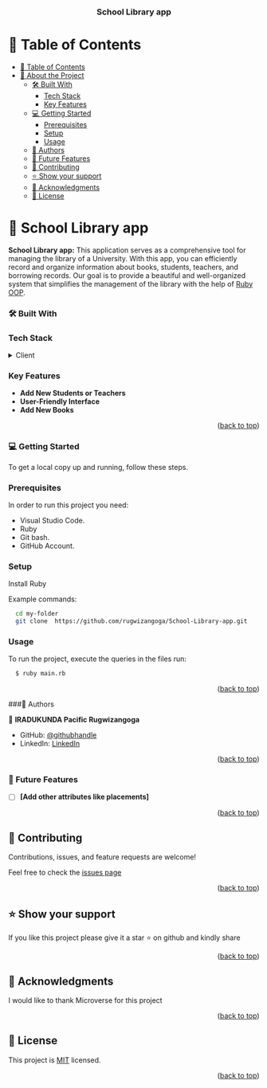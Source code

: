 <a name="readme-top"></a>

<div align="center">

  <h3><b>School Library app</b></h3>

</div>


# 📗 Table of Contents

- [📗 Table of Contents](#-table-of-contents)
- [📖 About the Project](#about-project)
  - [🛠️ Built With ](#-built-with-)
    - [Tech Stack ](#tech-stack-)
    - [Key Features ](#key-features-)
  - [💻 Getting Started ](#-getting-started-)
    - [Prerequisites](#prerequisites)
    - [Setup](#setup)
    - [Usage](#usage)
  - [👥 Authors ](#-authors-)
  - [🔭 Future Features ](#-future-features-)
  - [🤝 Contributing ](#-contributing-)
  - [⭐ Show your support ](#️-show-your-support-)
  - [🙏 Acknowledgments ](#-acknowledgments-)
  - [📝 License ](#-license-)


# 📖 School Library app <a name="about-project"></a>

**School Library app:** This application serves as a comprehensive tool for managing the library of a University. With this app, you can efficiently record and organize information about books, students, teachers, and borrowing records. Our goal is to provide a beautiful and well-organized system that simplifies the management of the library with the help of <a href="https://www.rubyguides.com/ruby-tutorial/object-oriented-programming/">Ruby OOP</a>.

### 🛠️ Built With <a name="built-with"></a>

### Tech Stack <a name="tech-stack"></a>

<details>
<summary>Client</summary>
  <ul>
    <li><a href="https://www.ruby-lang.org/en/">Ruby</a></li>
  </ul>
</details>


### Key Features <a name="key-features"></a>

- **Add New Students or Teachers**
- **User-Friendly Interface**
- **Add New Books**

<p align="right">(<a href="#readme-top">back to top</a>)</p>


### 💻 Getting Started <a name="getting-started"></a>

To get a local copy up and running, follow these steps.

### Prerequisites

In order to run this project you need:

- Visual Studio Code.
- Ruby
- Git bash.
- GitHub Account.

### Setup

Install Ruby

Example commands:

```sh
  cd my-folder
  git clone  https://github.com/rugwizangoga/School-Library-app.git
```

### Usage

To run the project, execute the queries in the files run:
```sh
  $ ruby main.rb
```


<p align="right">(<a href="#readme-top">back to top</a>)</p>


###👥 Authors <a name="authors"></a>

👤 **IRADUKUNDA Pacific Rugwizangoga**

- GitHub: [@githubhandle](https://github.com/rugwizangoga)
- LinkedIn: [LinkedIn](https://www.linkedin.com/in/iradukunda-pacific-rugwizangoga)

<p align="right">(<a href="#readme-top">back to top</a>)</p>


### 🔭 Future Features <a name="future-features"></a>

- [ ] **[Add other attributes like placements]**

<p align="right">(<a href="#readme-top">back to top</a>)</p>


## 🤝 Contributing <a name="contributing"></a>

Contributions, issues, and feature requests are welcome!

Feel free to check the [issues page](../../issues/)

<p align="right">(<a href="#readme-top">back to top</a>)</p>


## ⭐ Show your support <a name="support"></a>

If you like this project please give it a star ⭐ on github and kindly share

<p align="right">(<a href="#readme-top">back to top</a>)</p>


## 🙏 Acknowledgments <a name="acknowledgements"></a>

I would like to thank Microverse for this project

<p align="right">(<a href="#readme-top">back to top</a>)</p>


## 📝 License <a name="license"></a>

This project is [MIT](./LICENSE) licensed.

<p align="right">(<a href="#readme-top">back to top</a>)</p>


